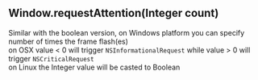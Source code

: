 ## Window.requestAttention(Integer count)

  
Similar with the boolean version, on Windows platform you can specify number of times the frame flash(es)  
on OSX value < 0 will trigger `NSInformationalRequest` while value \> 0 will trigger `NSCriticalRequest`  
on Linux the Integer value will be casted to Boolean